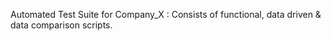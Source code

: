 
Automated Test Suite for Company_X : Consists of functional, data driven & data comparison scripts.
